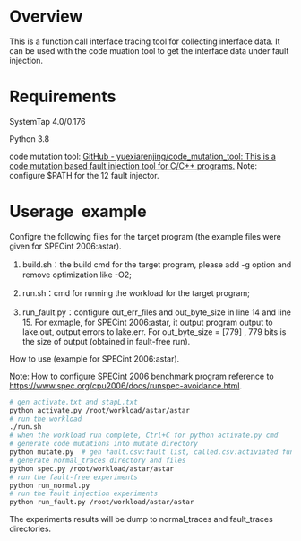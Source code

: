 # Overview

This is a function call interface tracing tool for collecting interface data. It can be used with the code muation tool to get the interface data under fault injection.

# Requirements

SystemTap 4.0/0.176

Python 3.8

code mutation tool: [GitHub - yuexiarenjing/code_mutation_tool: This is a code mutation based fault injection tool for C/C++ programs.](https://github.com/yuexiarenjing/code_mutation_tool) Note: configure $PATH for the 12 fault injector.

# Userage` `example

Configre the following files for the target program (the example files were given for SPECint 2006:astar).

1. build.sh：the build cmd for the target program, please add -g option and remove optimization like -O2;

2. run.sh：cmd for running the workload for the target program;

3. run_fault.py：configure out_err_files and out_byte_size in line 14 and line 15. For exmaple, for SPECint 2006:astar, it output  program output to lake.out, output errors to lake.err. For out_byte_size = [779] , 779 bits is the size of output (obtained in fault-free run).

How to use (example for SPECint 2006:astar).

Note: How to configure SPECint 2006 benchmark program reference to https://www.spec.org/cpu2006/docs/runspec-avoidance.html.

```bash
# gen activate.txt and stapL.txt
python activate.py /root/workload/astar/astar  
# run the workload
./run.sh
# when the workload run complete, Ctrl+C for python activate.py cmd
# generate code mutations into mutate directory
python mutate.py  # gen fault.csv:fault list, called.csv:activiated funcions list
# generate normal_traces directory and files
python spec.py /root/workload/astar/astar  
# run the fault-free experiments
python run_normal.py 
# run the fault injection experiments
python run_fault.py /root/workload/astar/astar
```

The experiments results will be dump to normal_traces and fault_traces directories.
